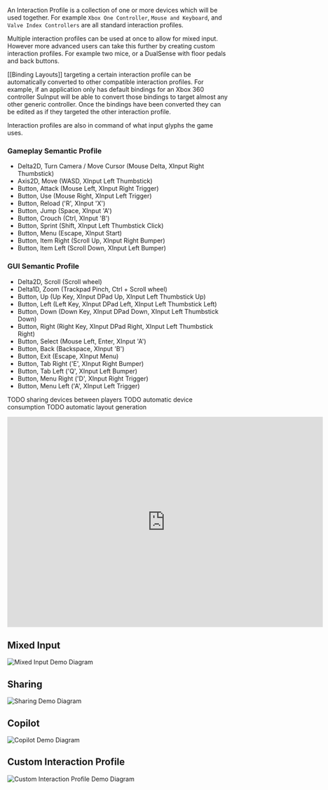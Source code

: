 An Interaction Profile is a collection of one or more devices which will be used together. For example `Xbox One Controller`,  `Mouse and Keyboard`, and  `Valve Index Controllers` are all standard interaction profiles.

Multiple interaction profiles can be used at once to allow for mixed input. However more advanced users can take this further by creating custom interaction profiles. For example two mice, or a DualSense with floor pedals and back buttons. 

[[Binding Layouts]] targeting a certain interaction profile can be automatically converted to other compatible interaction profiles. For example, if an application only has default bindings for an Xbox 360 controller SuInput will be able to convert those bindings to target almost any other generic controller. Once the bindings have been converted they can be edited as if they targeted the other interaction profile.

Interaction profiles are also in command of what input glyphs the game uses. 

### Gameplay Semantic Profile
- Delta2D, Turn Camera / Move Cursor (Mouse Delta, XInput Right Thumbstick)
- Axis2D, Move (WASD, XInput Left Thumbstick)
- Button, Attack (Mouse Left, XInput Right Trigger)
- Button, Use (Mouse Right, XInput Left Trigger)
- Button, Reload ('R', XInput 'X')
- Button, Jump (Space, XInput 'A')
- Button, Crouch (Ctrl, XInput 'B')
- Button, Sprint (Shift, XInput Left Thumbstick Click)
- Button, Menu (Escape, XInput Start)
- Button, Item Right (Scroll Up, XInput Right Bumper)
- Button, Item Left (Scroll Down, XInput Left Bumper)

### GUI Semantic Profile
- Delta2D, Scroll (Scroll wheel)
- Delta1D, Zoom (Trackpad Pinch, Ctrl + Scroll wheel)
- Button, Up (Up Key, XInput DPad Up, XInput Left Thumbstick Up)
- Button, Left (Left Key, XInput DPad Left, XInput Left Thumbstick Left)
- Button, Down (Down Key, XInput DPad Down, XInput Left Thumbstick Down)
- Button, Right (Right Key, XInput DPad Right, XInput Left Thumbstick Right)
- Button, Select (Mouse Left, Enter, XInput 'A')
- Button, Back (Backspace, XInput 'B')
- Button, Exit (Escape, XInput Menu)
- Button, Tab Right ('E', XInput Right Bumper)
- Button, Tab Left ('Q', XInput Left Bumper)
- Button, Menu Right ('D', XInput Right Trigger)
- Button, Menu Left ('A', XInput Left Trigger)

TODO sharing devices between players
TODO automatic device consumption
TODO automatic layout generation

<iframe border=0
	frameborder=0
	height=480
	width=720   src="https://viewer.diagrams.net/?tags=%7B%7D&highlight=0000ff&edit=_blank&layers=1&nav=1#R%3Cmxfile%3E%3Cdiagram%20id%3D%22h5Q61B0YN9rPFSDJiW0-%22%20name%3D%22Mixed%20Input%22%3E3VnLUtswFP2aLNuJLDuPJSEBOpCSFqbAqiNsxRajWI4iE7tfXzmW44fABEpiN6v4Hl29rs6RrpQOPF1E5xwF3pQ5mHaMrhN14LhjGKALB%2FInQeIUsXpmCricOMopB27IH5zVVGhIHLwqOQrGqCBBGbSZ72NblDDEOVuX3eaMlnsNkIs14MZGVEfviCO8FB0Y%2FRy%2FwMT1sp5Bb5iWLFDmrGay8pDD1gUITjrwlDMm0q9FdIppErwsLmm9s1dKtwPj2Be7VAjOgHW3Xv4m3ybhxSya%2Bye3j18sNTYRZxPGjpy%2FMhkXHnOZj%2BgkR0echb6Dk1a70sp9rhgLJAgk%2BISFiNViolAwCXliQVUpjoi4T6p%2FtZT1UCgZR6rljRErQ5%2BtCsCKhdzGNVPMWIO4i0WNn%2BJlMv9CByqW55gtsOCxdOCYIkGey%2FxAimbu1i9fCfmhFuMdC6PafUY0VD1d4viRIe5oK1Zej7VHBL4J0CYmaynKcuxfjeMz5gJHtTNXpRmh47K5zuUBMswrSKPX3VOo%2Bo1w2JdDL5A4MR8y4iZGTuON9e88Npri8abqCecoLjgEjPhiVWh5lgA5SaBZZgmo7k4Vf2BZdf7yIx1BTpPtVD7OHKPFIhu0TGW9%2F%2BWkOLwyYaPK1KXUq0jPqnAiHaiqVaHFJ6gKaqqasnCFG5fUNg4NSAotLTHnl%2FPv45%2BPv54cYxT2oixQx35wmbo8XgyH0aoEzKw5G7qK0N0ZZ3NCm6d2%2FxXFF6nd3xO1l8F1fA%2BEPeAsmF07ox%2BePc3S12On9nBHalutovZQo%2FY4RHSF%2FRZs0mbbbhegkcTn45QEu953QbtICfQb74yiGHOJ6bvJwdPxCi2315vmeGlp8ToJAkpsuVbMb13AzJeOpINmW%2BbRHUl1WdTb8gefLf8PvRNU7%2F3wjXeC6r0YfvI7QV1M63PBEfEd4rvy6wrFLBSNS3BYjqxxyC3rxTA284RwcAVazSpQk4wJKpKBu70HvFfKplUrzXZIWT81C7lv%2BzQMh5V0eI8ilmb%2Bb1Qa7%2Fw%2FPTj5Cw%3D%3D%3C%2Fdiagram%3E%3Cdiagram%20id%3D%22c1TGQ3jnEVbHoawuWCXP%22%20name%3D%22Sharing%22%3E7Vltd5owFP41fuwOEAH3UetL2609PfN02n3ZSSVCtkBYjCL79QslEF6crbMVtu6TuTc3CXnu89wE6YBzfzthMPSuqYNIx9CcbQcMO4aha6AnfhJPnHpMq5s6XIYdGaQcU%2FwTZSOld40dtCoFckoJx2HZuaBBgBa85IOM0agctqSkvGoIXVRzTBeQ1L0z7HAv9fYMW%2FkvEHa9bGXdep%2F2%2BDALljtZedChUcEFRh1wzijlacvfniOSgJfhgu3NVe%2FChEvzzrihl%2FNw8%2FnHWTrZ%2BJAh%2BRYYCvgfT%2F1pxKKJN7gcD2fgy0N4wR6u3LNsazzO8EKOgE%2BalHGPujSAZKS8A0bXgYOSWTVhqZiPlIbCqQvnN8R5LLkA15wKl8d9InvRFvN5MvydKa37Qs9wK2d%2BNGJpPBMCCdWKrtkC7dl3xkTIXMT3xEmWJKAU6CQBniDqI85iEcAQgRxvypyDkrpuHqfSIxoyQwdkS867gWQtV7qm6xWq5bCcocjDHE1D%2BAhIJFRezsZhyG4Q42i7FwvZ25PcknUjU1GkRKhnPq8gQEs7Hjx7MA7u4OLr2Hdu5hM%2FWn63RmdWI1QPxKMXuJ6Y9xm%2FE0Ox%2FdF6JbqDv5LuoEb3Dyh%2BoJA57WS8YbaM8noNp7dDebtO%2BZ0YaU1RfufT2P8z9mTGzFYVKft3Z7IGA1GnNFWytFtGl5i09LjWu%2BXildvF6mW%2FUvXafdsxmhDDYfg%2BeaLq3Zdmqxx6S7F4QJU%2BYJbS1wWVtKTyk6NUZvqMwbgQFiYBqwPWMStvHZV4cSjuixeN9AkUTXJMjmBO%2FeZwS2CMmPDVz8RWyK9yWwb2Ce8Oe4lbwLAfhgQvBEtp0E4QdatCtl7TKIJGathpDvTW1D6gn6b21dZpY%2B3L9l7QbcewiMjTwMEb0XSTZl4O806xWKG%2FnfrOddpEldx5F%2F2H5V28r%2B97c3q6DICXLgNHpayuj6knIKnc1Qc4cHDgimqgzfrTYTv1UP2LzWpaDr03LAfzmXIA7frHwTxUDv3ko0zau2qnLKrHxGvqQpjqC1B6hqvvaGD0Cw%3D%3D%3C%2Fdiagram%3E%3Cdiagram%20id%3D%2295kvRpUVmhsFwS-qhy79%22%20name%3D%22Copilot%22%3E3VrRcps4FP0aT5%2BSMQiw8xh7vWlm0pnMJjNt900GGbQRiAphm379XgkpGNMkTrtey81DgKuLpHN0dHUlPELzfHsjcJl94glhI3%2BcbEfoj5Hve2M0hYuyNK0ljILWkAqaGKfO8EC%2FE%2FumsdY0IVXPUXLOJC37xpgXBYllz4aF4Ju%2B24qzfqslTsnA8BBjNrR%2BponMWuvUn3T2j4SmmW3Zi67akiWOn1LB68K0V%2FCCtCU5ttUYjFWGE77ZMaHFCM0F57K9y7dzwhStlrHxxd%2FXj99X8lF6j59uK%2F71YnZ10Vb253teeQYnSCF%2FuuqvN3fh8q98Ie7jq6RYkLiU%2BAJFBptsLJUkAWbNIxcy4ykvMFt01pmmi6hqx%2FDU%2BdxxXoLRA%2BM%2FRMrGyATXkoMpkzkzpQfiMbgrXouYvALCDKXEIiXyFT%2FPgFUId2Rj6LohPCdSNOAgCMOSrvvawkai6bNfRzbcGL7fwb3p9hqz2rT0Zcm3YJnzQgrOGBGDwelTv8moJA8l1uxsYGb%2FCs1rIiTZvsqLKfWnZkaYYBGYx0038zw7abKdWReNj8SkjUJnrWLPxs03Zew7JWPb7x0d3zPcKPGOvcG4OCFgFPQFjKKTK9gfkHhdlozGMIC8OA8Wg%2FDULIZowOIpAsMK4rcp9KZHCBTRgYEidCxQRC8teLeFJALHrdTH94KvKCPnIXrv5KEDTZwQ%2FX8schQeuhq6ldTZfp9fVhd4jmV1dk%2FaE3bEoNlZQteqRUbTQhdE32q1C5sxspLdE9yl6moGAPaeFWewS%2FXHfLXS%2BcmHOS8p4%2FKD2u%2FBpljBzWicwZURqTxTnOs3pCBYquuGt1WZsaxa5FCl2jfCxlVViz2vuRwpstruLoXtirUAIRpD3%2Fo%2BWMet%2FTGjClZCcqBNCixbGjT8DW7UQ1VrprC6bSpJcs1MDVt3cOHiCS5K14qRh%2Fq2KGt5%2BVN9%2FgW4FgvRI6pwmoHax6U9KpqXIJDOa5MRoa5LLjP90prG2h9rsxYFUXDJFpYv1nQ1gWwu%2Fz9oQk%2FHF7DVFS1SZaZK9SpqACBaJGCtniVLcNwhVA611DGK6nma4XVbB6BTowxgdWv6n4bdtlyaxP9QOHtxECKV7Ac7q1Y9dmimohnkxOzamKVanH4YMPshdT8jg%2FyCzTkD5KpdFAWTaDoBO5DGn8hOCfICFAamhh37Sv8dIxrbA7hh9H227UZfND1a%2BL36DdIIu4i9mUYEoVNphO33%2BaURYehYGhEMDyHOUMf%2BoTpGbul4eK7h%2BuFQ5Lt2OBQMjzWcPxzaZ%2FH0h0NB8IPtxPkHhkP3yXYmuhIYXtwnz9rUFO7ucMN1GupopNhf6hxY64bflE6h8SMfgAaTQzU%2FdUvzw5O6M0nqIte%2B%2BIXD%2FPh3FPr0TIP78OTu5eA%2BHDgnJe%2BA5t1IYI6sefvR6u2Df88pzdt%2BH6J5F%2FW%2B%2F2HLP%2BK2Bx67n03psp2fpaHFvw%3D%3D%3C%2Fdiagram%3E%3Cdiagram%20id%3D%22_5Ky0LnrIYnmiXWjiXko%22%20name%3D%22Custom%20Interaction%20Profile%22%3E5VrbctowEP0aHpuxLV%2FgMSEkaZtMaOlMk74pWGC1wnKFHOx%2BfWUs4YtSAhOIxfQFvOuVbO%2Bes1qt3QPDRXbNYBLd0RCRnmOFWQ9c9hzHtkBf%2FBWavNR4vlsq5gyH0qhSTPAfpEZKbYpDtGwYckoJx0lTOaVxjKa8oYOM0VXTbEZJ86oJnCNNMZlComu%2F45BHpbbvBJX%2BBuF5pK5s%2B4PyzAIqY%2FkkywiGdFVTgVEPDBmlvDxaZENECucpv2Rf%2BI%2FBp1E6%2BfVteHNDf9Or%2B%2BBDOdnVPkM2j8BQzA87tSMfjefKXygU7pMiZTyicxpDMqq0F4ymcYiKWS0hVTa3lCZCaQvlT8R5LrEAU06FKuILIs%2BiDPOHYviZJ6XH2pnLTM68FnIp7OgC6aolTdkUbbEDEomQzdG2%2BSQWCqfU4CQdfI3oAnGWCwOGCOT4uYk5KKE739jJoeeMwbxmkFAc82Vt5nGhEAaShX2JwFxRqxXplrljedvsxUF5A0qqPUmlWqNnDyRJjz5DkkovfEb5E4Us1CDWBNAqwhxNEriO10okoSZY9gv8M2IcZVtDtXFSy0eluKpyhK1Molp%2B8K1%2Fx7bm4P3953bCxFjceo2Khfio6FcIFRnX0pHY6J0UGwFwzaejp9Hx4YlmQnMfI%2FE7pCKelBDEDGVnAM7aXuuYoP6pLJWGkDrolNQ6C%2B1WwndbQClvVI6qsLJvdmizPbCPT%2FZAI%2FsYhZAszeS27QZmMbv%2FHy%2B9gx1ZavuHpumbQjbQEH9XXHyYLjldiIOPMUcMTjmmsZDGjM6wCJuZdGhXou4LfAjekw92J7vCAwPb3nWLZ7tGIdvWN1JjAvOiULNsLS5mINhtLnkAdJ3RVUxrTjxPEoKnsMwIp%2BBFt3sv6lm2i8QwE3sVedLuHyFR%2BLsmCmBWovC16GyWv82CZ13gOMTxXBzdwpym%2FDSw73SOfaCn4Vs0K%2Br8O5ou9VLifStGZ6%2BS8cgE2rT1XyOQ6rkbQiA1cb2IfDG2RlDE9QxrWAJ9jf26vqwZFAmMosiuxahpFNGzoMEU8U3r6Tvd9AzN6Cw4uzYAgWMW5vVu2rq3cJlCUuU2s3sKnnE9BaeTJtuhIb1rt0yVr6ZAWt%2FImd5T8IzrKagbOKWeQtuL3fcUgF50d5EYjlzvqSXt9Xrv4G%2B%2F3hYdR4tOa9k7jX5CG%2FfH7CcIsfoGrHyjV31JB0Z%2FAQ%3D%3D%3C%2Fdiagram%3E%3C%2Fmxfile%3E"></iframe>

## Mixed Input
![Mixed Input Demo Diagram](device-diagram.drawio#0)

## Sharing
![Sharing Demo Diagram](device-diagram.drawio#1)

## Copilot
![Copilot Demo Diagram](device-diagram.drawio#2)

## Custom Interaction Profile
![Custom Interaction Profile Demo Diagram](device-diagram.drawio#3)
